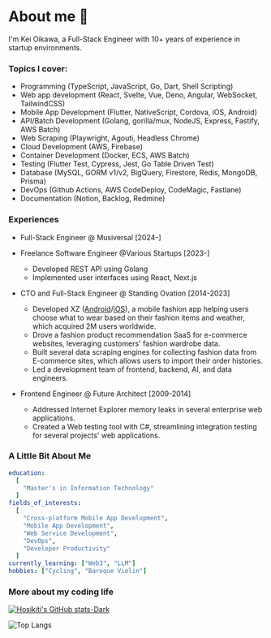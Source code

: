 # About me 👋

I'm Kei Oikawa, a Full-Stack Engineer with 10+ years of experience in startup environments.

### Topics I cover:

- Programming (TypeScript, JavaScript, Go, Dart, Shell Scripting)
- Web app development (React, Svelte, Vue, Deno, Angular, WebSocket, TailwindCSS)
- Mobile App Development (Flutter, NativeScript, Cordova, iOS, Android)
- API/Batch Development (Golang, gorilla/mux, NodeJS, Express, Fastify, AWS Batch)
- Web Scraping (Playwright, Agouti, Headless Chrome)
- Cloud Development (AWS, Firebase)
- Container Development (Docker, ECS, AWS Batch)
- Testing (Flutter Test, Cypress, Jest, Go Table Driven Test)
- Database (MySQL, GORM v1/v2, BigQuery, Firestore, Redis, MongoDB, Prisma)
- DevOps (Github Actions, AWS CodeDeploy, CodeMagic, Fastlane)
- Documentation (Notion, Backlog, Redmine)

### Experiences

- Full-Stack Engineer @ Musiversal [2024-]

- Freelance Software Engineer @Various Startups [2023-]
  - Developed REST API using Golang
  - Implemented user interfaces using React, Next.js

- CTO and Full-Stack Engineer @ Standing Ovation [2014-2023]
  - Developed XZ ([Android](https://play.google.com/store/apps/details?id=fashion.style.coordinate.app.xz&hl=en_US)/[iOS](https://apps.apple.com/us/app/xz-closet-fashion-outfits/id909369654)), a mobile fashion app helping users choose what to wear based on their fashion items and weather, which acquired 2M users worldwide.
  - Drove a fashion product recommendation SaaS for e-commerce websites, leveraging customers' fashion wardrobe data.
  - Built several data scraping engines for collecting fashion data from E-commerce sites, which allows users to import their order histories.
  - Led a development team of frontend, backend, AI, and data engineers.
- Frontend Engineer @ Future Architect [2009-2014]
  - Addressed Internet Explorer memory leaks in several enterprise web applications.
  - Created a Web testing tool with C#, streamlining integration testing for several projects' web applications.

### A Little Bit About Me

```yaml
education:
  [
    "Master's in Information Technology"
  ]
fields_of_interests:
  [
    "Cross-platform Mobile App Development",
    "Mobile App Development",
    "Web Service Development",
    "DevOps",
    "Developer Productivity"
  ]
currently_learning: ["Web3", "LLM"]
hobbies: ["Cycling", "Baroque Violin"]
```

### More about my coding life

[![Hosikiti's GitHub stats-Dark](https://github-readme-stats.vercel.app/api?username=hosikiti&show_icons=true&theme=dark#gh-dark-mode-only)](https://github.com/anuraghazra/github-readme-stats#gh-dark-mode-only)

![Top Langs](https://github-readme-stats.vercel.app/api/top-langs/?username=hosikiti&layout=compact&hide=css,HTML)
